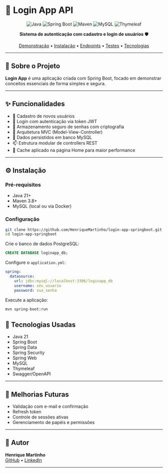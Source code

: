 # 🔐 Login App API

<div align="center">

![Java](https://img.shields.io/badge/Java-21-orange?style=for-the-badge&logo=java)
![Spring Boot](https://img.shields.io/badge/Spring%20Boot-3.0+-brightgreen?style=for-the-badge&logo=spring)
![Maven](https://img.shields.io/badge/Maven-3.8+-blue?style=for-the-badge&logo=apache-maven)
![MySQL](https://img.shields.io/badge/MySQL-8.0-blue?style=for-the-badge&logo=mysql)
![Thymeleaf](https://img.shields.io/badge/Thymeleaf-3.0+-green?style=for-the-badge&logo=thymeleaf)

**Sistema de autenticação com cadastro e login de usuários** 🛡️

[Demonstração](#-uso) • [Instalação](#-instalação) • [Endpoints](#-documentação-da-api) • [Testes](#-testes) • [Tecnologias](#-tecnologias-usadas)

</div>

---

## 📌 Sobre o Projeto

**Login App** é uma aplicação criada com Spring Boot, focado em demonstrar conceitos essenciais de forma simples e segura. 

---

## ✨ Funcionalidades

- 📝 Cadastro de novos usuários
- 🔐 Login com autenticação via token JWT
- 💾 Armazenamento seguro de senhas com criptografia
- 🔩 Arquitetura MVC (Model-View-Controller)
- 💾 Dados persistidos em banco MySQL
- 📫 Estrutura modular de controllers REST
- 🚀 Cache aplicado na página Home para maior performance

---

## ⚙️ Instalação

### Pré-requisitos

- Java 21+
- Maven 3.8+
- MySQL (local ou via Docker)

### Configuração

```bash
git clone https://github.com/HenriqueMartinho/login-app-springboot.git
cd login-app-springboot
```

Crie o banco de dados PostgreSQL:

```sql
CREATE DATABASE loginapp_db;
```

Configure o `application.yml`:

```yaml
spring:
  datasource:
    url: jdbc:mysql://localhost:3306/loginapp_db
    username: seu_usuario
    password: sua_senha
```

Execute a aplicação:

```bash
mvn spring-boot:run
```

## 🧰 Tecnologias Usadas

- Java 21
- Spring Boot
- Spring Data
- Spring Security
- Spring Web
- MySQL
- Thymeleaf
- Swagger/OpenAPI

---

## 📌 Melhorias Futuras

- Validação com e-mail e confirmação
- Refresh token
- Controle de sessões ativas
- Gerenciamento de papéis e permissões

---

## 👤 Autor

**Henrique Martinho**  
[GitHub](https://github.com/HenriqueMartinho) • [LinkedIn](https://linkedin.com/in/henriquemartinho)

---
